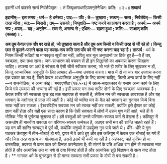  

इदानीं धर्म पादस्ते सत्यं निर्वर्तयेद्यत: । तं जिघृक्षत्यधर्मोऽयमनृतेनैधित: कलि: ॥ २५॥ **शब्दार्थ** 

**इदानीम्—** **इस समय** **; धर्म—** **हे धर्मरूप** **; पाद:—** **पाँव** **; ते—** **तुश्हारा** **; सत्यम्—** **सत्य** **; निर्वर्तयेत्—** **किसी तरह जीना** **; यत:—** **जिससे** **; तम्—** **उसको** **; जिघृक्षति—** **नष्ट करने का प्रयत्न करता है** **; अधर्म:—** **अधर्म रूप** **; अयम्—** **यह** **; अनृतेन—** **छल से, असत्य** **से** **; एधित:—** **बढ़ता हुआ** **; कलि:—** **साक्षात् कलि (कलह)।** **.** 

**अब तुम केवल एक पाँव पर खड़े हो, जो तुश्हारा सत्य है और तुम अब किसी न किसी तरह** **से जी रहे हो। किन्तु छल से फूलने-फलने वाला यह कलह-रूप कलि उस पाँव को भी नष्ट** **करना चाह रहा है।** **तात्पर्य** : धर्म के नियम किन्हीं रूढिय़ों या मानवकृत सूत्रों पर नहीं, अपितु चार मूल अनुष्ठानों पर टिके हुए हैं—ये हैं तप, स्वच्छता, दया तथा सत्य। जन-साधारण को बचपन से ही इन सिद्धान्तों का अवयास करना सिखाना चाहिए। तपस्या का अर्थ है स्वेच्छा से ऐसी चीजें स्वीकार करना, जो भले ही शरीर के लिए सुखकर न हों, किन्तु आध्यात्मिक अनुभूति के लिए लाभप्रद हों—यथा उपवास करना। मास में दो या चार बार उपवास करना एक प्रकार का तप है, जिसे केवल आध्यात्मिक अनुभूति के लिए करना चाहिए, किसी अन्य कार्य के लिए नहीं—न राजनीतिक, न अन्य कोई। *भगवद्गीता* (१७.५-६) में आत्म-साक्षात्कार के बजाय अन्य कार्य के लिए किये गये उपवास की भत्र्सना की गई है। इसी प्रकार मन तथा शरीर दोनों के लिए स्वच्छता आवश्यक है। केवल शरीर की स्वच्छता कुछ हद तक सहायक हो सकती है, लेकिन मन की स्वच्छता आवश्यक है और यह भगवान् के यशोगान् से प्राप्त की जाती है। कोई भी व्यक्ति मन के मैल को भगवान् का गुणगान किये बिना साफ नहीं कर सकता। ईश्वरविहीन सवयता मन को स्वच्छ नहीं कर सकती, क्योंकि इसे ईश्वर का कोई ज्ञान नहीं होता और यही एक सादा कारण है कि ऐसी सवयता में लोगों में उत्तम गुण नहीं आते, भले ही वे भौतिक ²ष्टि से पूर्णतया सुसज्ज हों। हमें वस्तुओं को उनसे परिणाम-स्वरूप कर्म से देखना है। कलियुग में असन्तोष ही मानवीय सवयता का परिणाम-स्वरूप कर्मफल है, अतएव सभी मन की शान्ति चाहते रहते हैं। यह मन की शान्ति सत्ययुग में पूर्ण थी, कयोंकि मनुष्यों में उपर्युक्त गुण पाये जाते थे। धीरे- धीरे ये गुण घटकर त्रेतायुग में तीन-चौथाई हो गये, द्वापर में वे आधे हुए और इस कलियुग में केवल एक चौथाई रह गये हैं और जिस तरह असत्य का बोलबाला है, उससे इसमें भी कमी आ रही है। अहंकार, चाहे कृत्रिम हो या वास्तविक, तपस्या से प्राप्त फल को विनष्ट करनेवाला है; षी संसर्ग के प्रति अधिक राग होने से स्वच्छता नष्ट होती है और अत्यधिक लत या नशे से दया विनष्ट होती है और अत्यधिक झूठे विज्ञापन से सत्य नष्ट होता है। ** भागवत धर्म के पुनरुद्धार से ही मानव सवयता सभी प्रकार के दोषों से बच सकती है। 